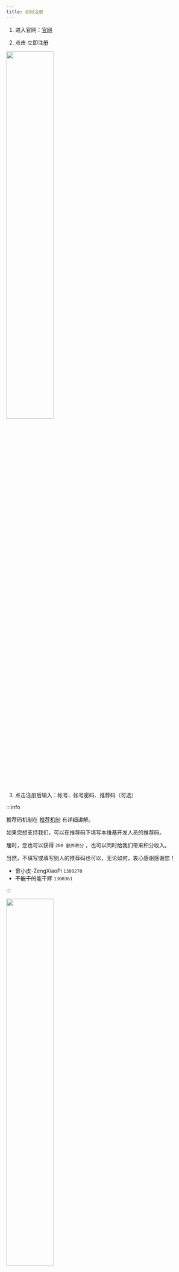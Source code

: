 ```yaml
---
title: 如何注册
---
```

 
1. 进入官网：[官网](https://simpfun.cn)    

2. 点击 立即注册  

<img src="/img/pages/Register-1.png" width="50%" />

3. 点击注册后输入：帐号、帐号密码、推荐码（可选）  

:::info

推荐码机制在 [推荐机制](/docs/sfe4/recommend) 有详细讲解。

如果您想支持我们，可以在推荐码下填写本维基开发人员的推荐码。

届时，您也可以获得 `200 额外积分` ，也可以同时给我们带来积分收入。  

当然，不填写或填写别人的推荐码也可以，无论如何，衷心感谢感谢您！

* 曾小皮-ZengXiaoPi `1300270`
* ~~不能干的~~能干辉 `1300361`

:::

<img src="/img/pages/Register-2.png" width="50%" />

4. 注册后进入微信小程序`简幻欢`，**准确无误地**输入您的微信号，然后**支付1元**即可绑定微信。绑定后，您就可以使用简幻欢的服务了。  

这里应该有一个微信小程序的二维码